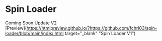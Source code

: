 # Spin Loader
Coming Soon Update V2<br/>
[Preview](https://htmlpreview.github.io/?https://github.com/fchrl03/spin-loader/blob/main/index.html target="_blank" "Spin Loader V1")
